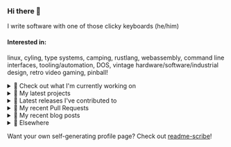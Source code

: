 ### Hi there 👋

I write software with one of those clicky keyboards (he/him)

#### Interested in:
linux, cyling, type systems, camping, rustlang, webassembly, command line interfaces, tooling/automation, DOS, vintage hardware/software/industrial design, retro video gaming, pinball!

<details><summary>👀 Check out what I'm currently working on</summary><br />

- [MetaMask/action-publish-release](https://github.com/MetaMask/action-publish-release) -  (4 days ago)
- [MetaMask/metamask-mobile](https://github.com/MetaMask/metamask-mobile) - Mobile web browser providing access to websites that use the Ethereum blockchain (5 days ago)
- [MetaMask/metamask-module-template](https://github.com/MetaMask/metamask-module-template) - A simple template repository for starting new modules in the latest MetaMask fashion. (6 days ago)
- [MetaMask/contract-metadata](https://github.com/MetaMask/contract-metadata) - A mapping of ethereum contract addresses to broadly accepted icons for those addresses. (6 days ago)
- [MetaMask/smart-transactions-controller](https://github.com/MetaMask/smart-transactions-controller) -  (1 week ago)
</details>

<details><summary>🌱 My latest projects</summary><br />

- [rickycodes/kitties](https://github.com/rickycodes/kitties) - micro site to browse CryptoKitties
- [rickycodes/pve-no-subscription](https://github.com/rickycodes/pve-no-subscription) - Proxmox VE No-Subscription Removal
- [rickycodes/ftse-rs](https://github.com/rickycodes/ftse-rs) - scrape and filter hl.co.uk market summaries
- [rickycodes/card](https://github.com/rickycodes/card) - npx business card built with rust targeting wasm
- [rickycodes/dat-proxy-browser](https://github.com/rickycodes/dat-proxy-browser) - Rough sketch of a decentralised (supporting DAT) mobile web browser built with react-native
</details>

<details><summary>🔭 Latest releases I've contributed to</summary><br />

- [MetaMask/smart-transactions-controller](https://github.com/MetaMask/smart-transactions-controller) ([v2.3.1](https://github.com/MetaMask/smart-transactions-controller/releases/tag/v2.3.1), 4 days ago) - 
- [MetaMask/snaps-skunkworks](https://github.com/MetaMask/snaps-skunkworks) ([v0.19.1](https://github.com/MetaMask/snaps-skunkworks/releases/tag/v0.19.1), 4 days ago) - Monorepo for Snaps dependencies.
- [MetaMask/metamask-mobile](https://github.com/MetaMask/metamask-mobile) ([v5.5.1](https://github.com/MetaMask/metamask-mobile/releases/tag/v5.5.1), 5 days ago) - Mobile web browser providing access to websites that use the Ethereum blockchain
- [MetaMask/controllers](https://github.com/MetaMask/controllers) ([v30.3.0](https://github.com/MetaMask/controllers/releases/tag/v30.3.0), 6 days ago) - Collection of platform-agnostic modules for creating secure data models for cryptocurrency wallets
- [MetaMask/contract-metadata](https://github.com/MetaMask/contract-metadata) ([v1.36.0](https://github.com/MetaMask/contract-metadata/releases/tag/v1.36.0), 1 week ago) - A mapping of ethereum contract addresses to broadly accepted icons for those addresses.
</details>

<details><summary>🔨 My recent Pull Requests</summary><br />

- [Update README.md to include automated npm publishing](https://github.com/MetaMask/action-publish-release/pull/50) on [MetaMask/action-publish-release](https://github.com/MetaMask/action-publish-release) (4 days ago)
- [Update `publish-release.yml` &#43; `README.md` to match `controllers`](https://github.com/MetaMask/metamask-module-template/pull/112) on [MetaMask/metamask-module-template](https://github.com/MetaMask/metamask-module-template) (6 days ago)
- [Update README.md](https://github.com/rickycodes/pve-no-subscription/pull/6) on [rickycodes/pve-no-subscription](https://github.com/rickycodes/pve-no-subscription) (1 week ago)
- [Update `is-release` filter](https://github.com/MetaMask/snaps-skunkworks/pull/684) on [MetaMask/snaps-skunkworks](https://github.com/MetaMask/snaps-skunkworks) (1 week ago)
- [Update `is-release` filter](https://github.com/MetaMask/noble-secp256k1-compat-wrapper/pull/9) on [MetaMask/noble-secp256k1-compat-wrapper](https://github.com/MetaMask/noble-secp256k1-compat-wrapper) (1 week ago)
</details>

<details><summary>📜 My recent blog posts</summary><br />

- [Publishing my Website to the peer-to-peer Web](//ricky.codes/blog/posts/publishing-to-the-peer-to-peer-web/) (4 years ago)
</details>

<details><summary>🔗 Elsewhere</summary><br />

- Web: https://ricky.codes
- Twitter: https://twitter.com/rickycodes
- Blog: https://ricky.codes/blog
</details>

Want your own self-generating profile page? Check out [readme-scribe](https://github.com/muesli/readme-scribe)!

